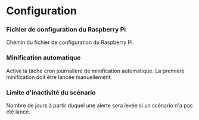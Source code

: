 # Configuration

### Fichier de configuration du Raspberry Pi
Chemin du fichier de configuration du Raspberry Pi.

### Minification automatique
Active la tâche cron journalière de minification automatique.
La première minification doit être lancée manuellement.

### Limite d'inactivité du scénario
Nombre de jours à partir duquel une alerte sera levée si un scénario n'a pas été lancé.